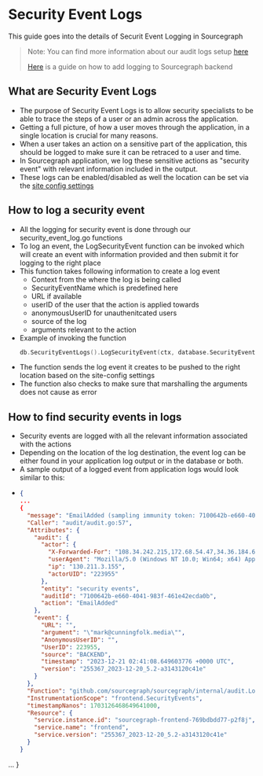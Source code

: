# Security Event Logs
This guide goes into the details of Securit Event Logging in Sourcegraph
> Note: You can find more information about our audit logs setup [here](./audit_log.md)
>
> [Here](../dev/how-to/add_logging.md) is a guide on how to add logging to Sourcegraph backend

## What are Security Event Logs
- The purpose of Security Event Logs is to allow security specialists to be able to trace the steps of a user or an admin across the application.
- Getting a full picture, of how a user moves through the application, in a single location is crucial for many reasons.
- When a user takes an action on a sensitive part of the application, this should be logged to make sure it can be retraced to a user and time.
- In Sourcegraph application, we log these sensitive actions as "security event" with relevant information included in the output.
- These logs can be enabled/disabled as well the location can be set via the [site config settings](./audit_log#configuring)


## How to log a security event
- All the logging for security event is done through our security_event_log.go functions
- To log an event, the LogSecurityEvent function can be invoked which will create an event with information provided and then submit it for logging to the right place
- This function takes following information to create a log event
  - Context from the where the log is being called
  - SecurityEventName which is predefined here
  - URL if available
  - userID of the user that the action is applied towards
  - anonymousUserID for unauthenitcated users
  - source of the log
  - arguments relevant to the action
- Example of invoking the function
  ```go
  db.SecurityEventLogs().LogSecurityEvent(ctx, database.SecurityEventNameEmailVerified, r.URL.Path, uint32(actr.UID), "", "BACKEND", email)

- The function sends the log event it creates to be pushed to the right location based on the site-config settings
- The function also checks to make sure that marshalling the arguments does not cause as error

## How to find security events in logs
- Security events are logged with all the relevant information associated with the actions
- Depending on the location of the log destination, the event log can be either found in your application log output or in the database or both.
- A sample output of a logged event from application logs would look similar to this:
- ```JSON
  {
  ...
  {
    "message": "EmailAdded (sampling immunity token: 7100642b-e660-4041-983f-461e42ecda0b)",
    "Caller": "audit/audit.go:57",
    "Attributes": {
      "audit": {
        "actor": {
          "X-Forwarded-For": "108.34.242.215,172.68.54.47,34.36.184.63, 34.127.204.170, 34.120.91.33",
          "userAgent": "Mozilla/5.0 (Windows NT 10.0; Win64; x64) AppleWebKit/537.36 (KHTML, like Gecko) Chrome/120.0.0.0 Safari/537.36 Edg/120.0.0.0",
          "ip": "130.211.3.155",
          "actorUID": "223955"
        },
        "entity": "security events",
        "auditId": "7100642b-e660-4041-983f-461e42ecda0b",
        "action": "EmailAdded"
      },
      "event": {
        "URL": "",
        "argument": "\"mark@cunningfolk.media\"",
        "AnonymousUserID": "",
        "UserID": 223955,
        "source": "BACKEND",
        "timestamp": "2023-12-21 02:41:08.649603776 +0000 UTC",
        "version": "255367_2023-12-20_5.2-a3143120c41e"
      }
    },
    "Function": "github.com/sourcegraph/sourcegraph/internal/audit.Log",
    "InstrumentationScope": "frontend.SecurityEvents",
    "timestampNanos": 1703126468649641000,
    "Resource": {
      "service.instance.id": "sourcegraph-frontend-769bdbdd77-p2f8j",
      "service.name": "frontend",
      "service.version": "255367_2023-12-20_5.2-a3143120c41e"
    }
  }
...
}



